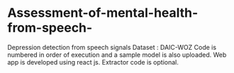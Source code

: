 # Assessment-of-mental-health-from-speech-
Depression detection from speech signals
Dataset : DAIC-WOZ
Code is numbered in order of execution and a sample model is also uploaded.
Web app is developed using react js.
Extractor code is optional.
